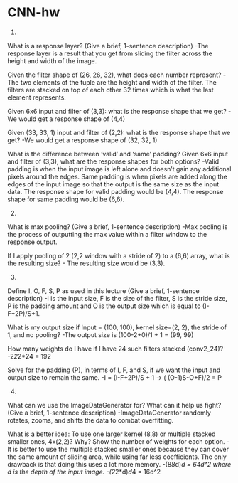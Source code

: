 # CNN-hw

1)
What is a response layer? (Give a brief, 1-sentence description)
  -The response layer is a result that you get from sliding the filter across the height and width of the image.

Given the filter shape of (26, 26, 32), what does each number represent?
  -The two elements of the tuple are the height and width of the filter. The filters are stacked on top of each other 32 times which is what the last element represents.

Given 6x6 input and filter of (3,3): what is the response shape that we get? 
  -We would get a response shape of (4,4)
  
Given (33, 33, 1) input and filter of (2,2): what is the response shape that we get?
  -We would get a response shape of (32, 32, 1)

What is the difference between ‘valid’ and ‘same’ padding? Given 6x6 input and filter of (3,3), what are the response shapes for both options?
  -Valid padding is when the input image is left alone and doesn’t gain any additional pixels around the edges. Same padding is when pixels are added along the edges of the input image so that the output is the same size as the input data. The response shape for valid padding would be (4,4). The response shape for same padding would be (6,6).

2)
What is max pooling? (Give a brief, 1-sentence description)
  -Max pooling is the process of outputting the max value within a filter window to the response output.

If I apply pooling of 2 (2,2 window with a stride of 2) to a (6,6) array, what is the resulting size?
	- The resulting size would be (3,3). 

3)
Define I, O, F, S, P as used in this lecture (Give a brief, 1-sentence description)
  -I is the input size, F is the size of the filter, S is the stride size, P is the padding amount and O is the output size which is equal to (I-F+2P)/S+1. 

What is my output size if Input = (100, 100), kernel size=(2, 2), the stride of 1, and no pooling?
  -The output size is (100-2+0)/1 + 1 = (99, 99)

How many weights do I have if I have 24 such filters stacked (conv2_24)?
  -2*2*2*24 = 192

Solve for the padding (P), in terms of I, F, and S, if we want the input and output size to remain the same.
  -I = (I-F+2P)/S + 1 → ( (O-1)S-O+F)/2 = P

4)
What can we use the ImageDataGenerator for? What can it help us fight? (Give a brief, 1-sentence description)
  -ImageDataGenerator randomly rotates, zooms, and shifts the data to combat overfitting.

What is a better idea: To use one larger kernel (8,8) or multiple stacked smaller ones, 4x(2,2)? Why? Show the number of weights for each option.
  -It is better to use the multiple stacked smaller ones because they can cover the same amount of sliding area, while using far less coefficients. The only drawback is that doing this uses a lot more memory.
  -(8*8*d)*d = 64d^2 where d is the depth of the input image.
  -(2*2*d)*d*4 = 16d^2

